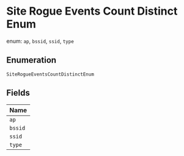 
# Site Rogue Events Count Distinct Enum

enum: `ap`, `bssid`, `ssid`, `type`

## Enumeration

`SiteRogueEventsCountDistinctEnum`

## Fields

| Name |
|  --- |
| `ap` |
| `bssid` |
| `ssid` |
| `type` |

